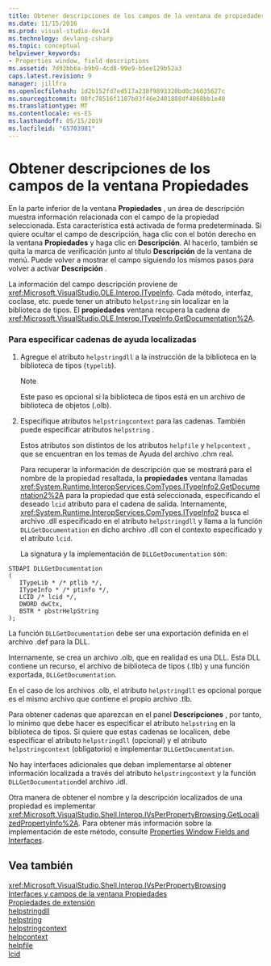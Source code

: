 ```yaml
---
title: Obtener descripciones de los campos de la ventana de propiedades | Documentos de Microsoft
ms.date: 11/15/2016
ms.prod: visual-studio-dev14
ms.technology: devlang-csharp
ms.topic: conceptual
helpviewer_keywords:
- Properties window, field descriptions
ms.assetid: 7d92bb6a-b9b9-4cd8-99e9-b5ee129b52a3
caps.latest.revision: 9
manager: jillfra
ms.openlocfilehash: 1d2b152fd7ed517a238f9893320bd0c36035627c
ms.sourcegitcommit: 08fc78516f1107b83f46e2401888df4868bb1e40
ms.translationtype: MT
ms.contentlocale: es-ES
ms.lasthandoff: 05/15/2019
ms.locfileid: "65703981"
---
```

# <a name="getting-field-descriptions-from-the-properties-window"></a>Obtener descripciones de los campos de la ventana Propiedades
En la parte inferior de la ventana **Propiedades** , un área de descripción muestra información relacionada con el campo de la propiedad seleccionada. Esta característica está activada de forma predeterminada. Si quiere ocultar el campo de descripción, haga clic con el botón derecho en la ventana **Propiedades** y haga clic en **Descripción**. Al hacerlo, también se quita la marca de verificación junto al título **Descripción** de la ventana de menú. Puede volver a mostrar el campo siguiendo los mismos pasos para volver a activar **Descripción** .  
  
 La información del campo descripción proviene de <xref:Microsoft.VisualStudio.OLE.Interop.ITypeInfo>. Cada método, interfaz, coclase, etc. puede tener un atributo `helpstring` sin localizar en la biblioteca de tipos. El **propiedades** ventana recupera la cadena de <xref:Microsoft.VisualStudio.OLE.Interop.ITypeInfo.GetDocumentation%2A>.  
  
### <a name="to-specify-localized-help-strings"></a>Para especificar cadenas de ayuda localizadas  
  
1. Agregue el atributo `helpstringdll` a la instrucción de la biblioteca en la biblioteca de tipos (`typelib`).  
  
   > [!NOTE]
   > Este paso es opcional si la biblioteca de tipos está en un archivo de biblioteca de objetos (.olb).  
  
2. Especifique atributos `helpstringcontext` para las cadenas. También puede especificar atributos `helpstring` .  
  
    Estos atributos son distintos de los atributos `helpfile` y `helpcontext` , que se encuentran en los temas de Ayuda del archivo .chm real.  
  
   Para recuperar la información de descripción que se mostrará para el nombre de la propiedad resaltada, la **propiedades** ventana llamadas <xref:System.Runtime.InteropServices.ComTypes.ITypeInfo2.GetDocumentation2%2A> para la propiedad que está seleccionada, especificando el deseado `lcid` atributo para el cadena de salida. Internamente, <xref:System.Runtime.InteropServices.ComTypes.ITypeInfo2> busca el archivo .dll especificado en el atributo `helpstringdll` y llama a la función `DLLGetDocumentation` en dicho archivo .dll con el contexto especificado y el atributo `lcid`.  
  
   La signatura y la implementación de `DLLGetDocumentation` son:  
  
```  
STDAPI DLLGetDocumentation  
(  
   ITypeLib * /* ptlib */,  
   ITypeInfo * /* ptinfo */,  
   LCID /* lcid */,  
   DWORD dwCtx,  
   BSTR * pbstrHelpString  
);  
```  
  
 La función `DLLGetDocumentation` debe ser una exportación definida en el archivo .def para la DLL.  
  
 Internamente, se crea un archivo .olb, que en realidad es una DLL. Esta DLL contiene un recurso, el archivo de biblioteca de tipos (.tlb) y una función exportada, `DLLGetDocumentation`.  
  
 En el caso de los archivos .olb, el atributo `helpstringdll` es opcional porque es el mismo archivo que contiene el propio archivo .tlb.  
  
 Para obtener cadenas que aparezcan en el panel **Descripciones** , por tanto, lo mínimo que debe hacer es especificar el atributo `helpstring` en la biblioteca de tipos. Si quiere que estas cadenas se localicen, debe especificar el atributo `helpstringdll` (opcional) y el atributo `helpstringcontext` (obligatorio) e implementar `DLLGetDocumentation`.  
  
 No hay interfaces adicionales que deban implementarse al obtener información localizada a través del atributo `helpstringcontext` y la función `DLLGetDocumentation`del archivo .idl.  
  
 Otra manera de obtener el nombre y la descripción localizados de una propiedad es implementar <xref:Microsoft.VisualStudio.Shell.Interop.IVsPerPropertyBrowsing.GetLocalizedPropertyInfo%2A>. Para obtener más información sobre la implementación de este método, consulte [Properties Window Fields and Interfaces](../extensibility/internals/properties-window-fields-and-interfaces.md).  
  
## <a name="see-also"></a>Vea también  
 <xref:Microsoft.VisualStudio.Shell.Interop.IVsPerPropertyBrowsing>   
 [Interfaces y campos de la ventana Propiedades](../extensibility/internals/properties-window-fields-and-interfaces.md)   
 [Propiedades de extensión](../extensibility/internals/extending-properties.md)   
 [helpstringdll](https://msdn.microsoft.com/library/121271fa-f061-492b-b87f-bbfcf4b02e7b)   
 [helpstring](https://msdn.microsoft.com/library/0401e905-a63e-4fad-98d0-d1efea111966)   
 [helpstringcontext](https://msdn.microsoft.com/library/d4cd135e-d91c-4aa3-9353-8aeb096f52cf)   
 [helpcontext](https://msdn.microsoft.com/library/6fbb022d-a4b7-4989-a02f-7f18a9b0ad96)   
 [helpfile](https://msdn.microsoft.com/library/d75161c1-1363-4019-ae09-e7e3b8a3971e)   
 [lcid](https://msdn.microsoft.com/library/7f248c69-ee1c-42c3-9411-39cf27c9f43d)